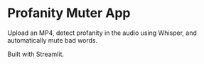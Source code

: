 # Profanity Muter App

Upload an MP4, detect profanity in the audio using Whisper, and automatically mute bad words.

Built with Streamlit.
